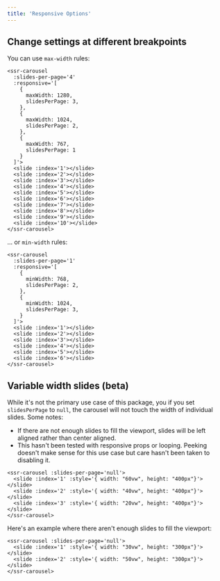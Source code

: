```yaml
---
title: 'Responsive Options'
---
```


## Change settings at different breakpoints

You can use `max-width` rules:

<demos-responsive-max-width></demos-responsive-max-width>

```vue
<ssr-carousel
  :slides-per-page='4'
  :responsive='[
    {
      maxWidth: 1280,
      slidesPerPage: 3,
    },
    {
      maxWidth: 1024,
      slidesPerPage: 2,
    },
    {
      maxWidth: 767,
      slidesPerPage: 1
    }
  ]'>
  <slide :index='1'></slide>
  <slide :index='2'></slide>
  <slide :index='3'></slide>
  <slide :index='4'></slide>
  <slide :index='5'></slide>
  <slide :index='6'></slide>
  <slide :index='7'></slide>
  <slide :index='8'></slide>
  <slide :index='9'></slide>
  <slide :index='10'></slide>
</ssr-carousel>
```

... or `min-width` rules:

<demos-responsive-min-width></demos-responsive-min-width>

```vue
<ssr-carousel
  :slides-per-page='1'
  :responsive='[
    {
      minWidth: 768,
      slidesPerPage: 2,
    },
    {
      minWidth: 1024,
      slidesPerPage: 3,
    }
  ]'>
  <slide :index='1'></slide>
  <slide :index='2'></slide>
  <slide :index='3'></slide>
  <slide :index='4'></slide>
  <slide :index='5'></slide>
  <slide :index='6'></slide>
</ssr-carousel>
```

## Variable width slides (beta)

While it's not the primary use case of this package, you if you set `slidesPerPage` to `null`, the carousel will not touch the width of individual slides.  Some notes:

- If there are not enough slides to fill the viewport, slides will be left aligned rather than center aligned.
- This hasn't been tested with responsive props or looping. Peeking doesn't make sense for this use case but care hasn't been taken to disabling it.

<demos-responsive-variable-width></demos-responsive-variable-width>

```vue
<ssr-carousel :slides-per-page='null'>
  <slide :index='1' :style='{ width: "60vw", height: "400px"}'></slide>
  <slide :index='2' :style='{ width: "40vw", height: "400px"}'></slide>
  <slide :index='3' :style='{ width: "20vw", height: "400px"}'></slide>
</ssr-carousel>
```

Here's an example where there aren't enough slides to fill the viewport:

<demos-responsive-variable-width-disabled></demos-responsive-variable-width-disabled>

```vue
<ssr-carousel :slides-per-page='null'>
  <slide :index='1' :style='{ width: "30vw", height: "300px"}'></slide>
  <slide :index='2' :style='{ width: "50vw", height: "300px"}'></slide>
</ssr-carousel>
```
